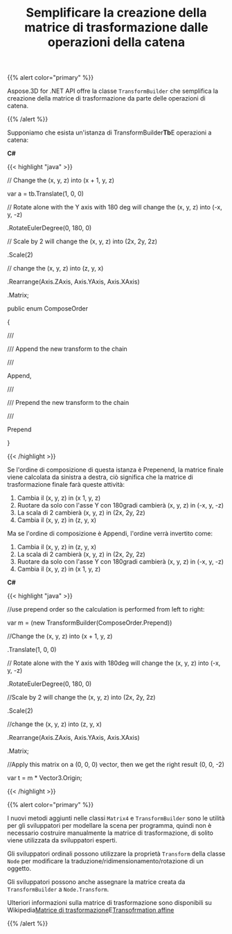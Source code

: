 ﻿---
title: Semplificare la creazione della matrice di trasformazione dalle operazioni della catena
type: docs
weight: 60
url: /it/net/simplify-the-creation-of-transformation-matrix-by-the-chain-operations/
description: Aspose.3D for .NET API offre la classe TransformBuilder che semplifica la creazione della matrice di trasformazione mediante le operazioni della catena.
---
{{% alert color="primary" %}} 

Aspose.3D for .NET API offre la classe `TransformBuilder` che semplifica la creazione della matrice di trasformazione da parte delle operazioni di catena.

{{% /alert %}} 

Supponiamo che esista un'istanza di TransformBuilder**Tb**E operazioni a catena:

**C#**

{{< highlight "java" >}}

 // Change the (x, y, z) into (x + 1, y, z)

var a = tb.Translate(1, 0, 0)

// Rotate alone with the Y axis with 180 deg will change the (x, y, z) into (-x, y, -z)

.RotateEulerDegree(0, 180, 0)

// Scale by 2 will change the (x, y, z) into (2x, 2y, 2z)

.Scale(2)

// change the (x, y, z) into (z, y, x)

.Rearrange(Axis.ZAxis, Axis.YAxis, Axis.XAxis)

.Matrix;



public enum ComposeOrder

{

   /// <summary>

   /// Append the new transform to the chain

   /// </summary>

   Append,

   /// <summary>

   /// Prepend the new transform to the chain

   /// </summary>

   Prepend

}

{{< /highlight >}}

Se l'ordine di composizione di questa istanza è Prepenend, la matrice finale viene calcolata da sinistra a destra, ciò significa che la matrice di trasformazione finale farà queste attività:

1. Cambia il (x, y, z) in (x 1, y, z)
1. Ruotare da solo con l'asse Y con 180gradi cambierà (x, y, z) in (-x, y, -z)
1. La scala di 2 cambierà (x, y, z) in (2x, 2y, 2z)
1. Cambia il (x, y, z) in (z, y, x)

Ma se l'ordine di composizione è Appendi, l'ordine verrà invertito come:

1. Cambia il (x, y, z) in (z, y, x)
1. La scala di 2 cambierà (x, y, z) in (2x, 2y, 2z)
1. Ruotare da solo con l'asse Y con 180gradi cambierà (x, y, z) in (-x, y, -z)
1. Cambia il (x, y, z) in (x 1, y, z)

**C#**

{{< highlight "java" >}}

 //use prepend order so the calculation is performed from left to right:

var m = (new TransformBuilder(ComposeOrder.Prepend))

   //Change the (x, y, z) into (x + 1, y, z)

   .Translate(1, 0, 0)

   // Rotate alone with the Y axis with 180deg will change the (x, y, z) into (-x, y, -z)

   .RotateEulerDegree(0, 180, 0)

   //Scale by 2 will change the (x, y, z) into (2x, 2y, 2z)

   .Scale(2)

   //change the (x, y, z) into (z, y, x)

   .Rearrange(Axis.ZAxis, Axis.YAxis, Axis.XAxis)

   .Matrix;

 //Apply this matrix on a (0, 0, 0) vector, then we get the right result (0, 0, -2)

 var t = m * Vector3.Origin;

{{< /highlight >}}

{{% alert color="primary" %}} 

I nuovi metodi aggiunti nelle classi `Matrix4` e `TransformBuilder` sono le utilità per gli sviluppatori per modellare la scena per programma, quindi non è necessario costruire manualmente la matrice di trasformazione, di solito viene utilizzata da sviluppatori esperti.

Gli sviluppatori ordinali possono utilizzare la proprietà `Transform` della classe `Node` per modificare la traduzione/ridimensionamento/rotazione di un oggetto.

Gli sviluppatori possono anche assegnare la matrice creata da `TransformBuilder` a `Node.Transform`.

Ulteriori informazioni sulla matrice di trasformazione sono disponibili su Wikipedia[Matrice di trasformazione](https://en.wikipedia.org/wiki/Transformation_matrix#Examples_in_3D_computer_graphics)E[Transofrmation affine](https://en.wikipedia.org/wiki/Affine_transformation)

{{% /alert %}}
